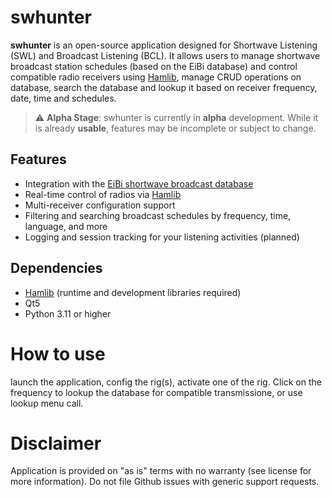 # swhunter

**swhunter** is an open-source application designed for Shortwave Listening (SWL) and Broadcast Listening (BCL). It allows users to manage shortwave broadcast station schedules (based on the EiBi database) and control compatible radio receivers using [Hamlib](https://github.com/Hamlib/Hamlib), manage CRUD operations on database, search the database and lookup it based on receiver frequency, date, time and schedules.

> ⚠️ **Alpha Stage**: swhunter is currently in **alpha** development. While it is already **usable**, features may be incomplete or subject to change.

## Features

- Integration with the [EiBi shortwave broadcast database](https://www.eibispace.de/)
- Real-time control of radios via [Hamlib](https://github.com/Hamlib/Hamlib)
- Multi-receiver configuration support
- Filtering and searching broadcast schedules by frequency, time, language, and more
- Logging and session tracking for your listening activities (planned)

## Dependencies

- [Hamlib](https://github.com/Hamlib/Hamlib) (runtime and development libraries required)
- Qt5
- Python 3.11 or higher

# How to use

launch the application, config the rig(s), activate one of the rig. Click on the frequency to lookup the database for compatible transmissione, or use lookup menu call. 

# Disclaimer

Application is provided on "as is" terms with no warranty (see license for more information). Do not file Github issues with generic support requests.
